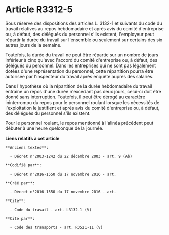 # Article R3312-5

Sous réserve des dispositions des articles L. 3132-1 et suivants du code du travail relatives au repos hebdomadaire et après
avis du comité d'entreprise ou, à défaut, des délégués du personnel s'ils existent, l'employeur peut répartir la durée du
travail sur l'ensemble ou seulement sur certains des six autres jours de la semaine. 

Toutefois, la durée du travail ne peut être répartie sur un nombre de jours inférieur à cinq qu'avec l'accord du comité
d'entreprise ou, à défaut, des délégués du personnel. Dans les entreprises qui ne sont pas légalement dotées d'une
représentation du personnel, cette répartition pourra être autorisée par l'inspecteur du travail après enquête auprès des
salariés. 

Dans l'hypothèse où la répartition de la durée hebdomadaire du travail entraîne un repos d'une durée n'excédant pas deux
jours, celui-ci doit être donné sans interruption. Toutefois, il peut être dérogé au caractère ininterrompu du repos pour le
personnel roulant lorsque les nécessités de l'exploitation le justifient et après avis du comité d'entreprise ou, à défaut,
des délégués du personnel s'ils existent. 

Pour le personnel roulant, le repos mentionné à l'alinéa précédent peut débuter à une heure quelconque de la journée.

**Liens relatifs à cet article**

	**Anciens textes**:

	  - Décret n°2003-1242 du 22 décembre 2003 - art. 9 (Ab)

	**Codifié par**:

	  - Décret n°2016-1550 du 17 novembre 2016 - art.

	**Créé par**:

	  - Décret n°2016-1550 du 17 novembre 2016 - art.

	**Cite**:

	  - Code du travail - art. L3132-1 (V)

	**Cité par**:

	  - Code des transports - art. R3521-11 (V)
